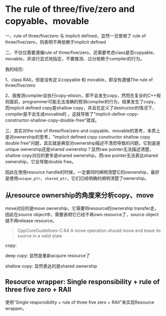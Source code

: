 # The rule of three/five/zero and copyable、movable

一、rule of three/five/zero 与 implicit defined，显然一旦使用了 rule of three/five/zero，则表明不再依赖于implicit defined

二、不仅仅需要遵循rule of three/five/zero，还需要考虑class是否copyable、movable，并进行显式地指定，不要推测、过分依赖于compiler的行为。

我的经历:

1、class RAII，但是没有定义copyable 和 movable，即没有遵循The rule of three/five/zero

2、我推测compiler会执行copy-elision，即不会发生copy，然而在复杂的C++规则面前，programmer可能无法准确的预测compiler的行为，结果发生了copy，而implicit defined copy是shallow copy，并且在定义了destructor的情况下，compiler是不会生成movable的 ，这就导致了"implicit-define-copy-constructor-shallow-copy-double-free"错误。



三、其实对the rule of three/five/zero and copyable、movable的思考，本质上是对ownership的思考，"implicit defined copy constructor shallow copy double free"问题，其实就是典型对ownership描述不清而导致的问题，它到底是unique ownership还是shared ownership？显然raw pointer无法描述清楚，shallow copy对应的更多是shared ownership，而raw pointer无法表达shared ownership，它会导致double free。

因此在使用resource handle的时候，一定要同时阐明清楚它的ownership，最好是使用`unique_ptr`、`shared_ptr`，它们已经明确的阐明清楚了ownership。



## 从resource ownership的角度来分析copy、move

move对应的是move ownership，它需要将resource的ownership transfer走，因此在source object中，需要表明它已经不再own resource了，source object就不再release resource。

> CppCoreGuidelines-C.64 A move operation should move and leave its source in a valid state

copy:

deep copy: 显然是重新acquire resource了

shallow copy: 显然表达的是shared ownership



## Resource wrapper: Single responsibility +  rule of three five zero + RAII 

使用"Single responsibility +  rule of three five zero + RAII"来实现Resource wrapper。